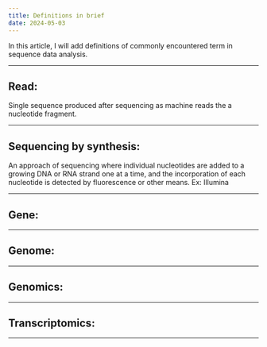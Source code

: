 ```yaml
---
title: Definitions in brief
date: 2024-05-03
---
```


In this article, I will add definitions of commonly encountered term in sequence data analysis.

***

## Read: 
Single sequence produced after sequencing as machine reads the a nucleotide fragment.

***

## Sequencing by synthesis: 
 An approach of sequencing where individual nucleotides are added to a growing DNA or RNA strand one at a time, and the incorporation of each nucleotide is detected by fluorescence or other means. Ex: Illumina
 
***

## Gene: 


***

## Genome: 


***

## Genomics: 

***

## Transcriptomics: 


***
